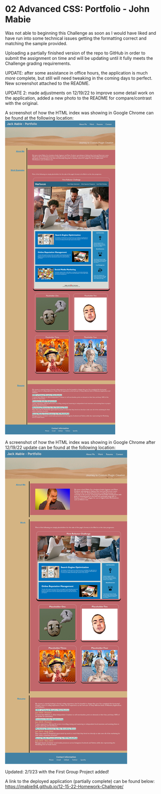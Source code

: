 # 02 Advanced CSS: Portfolio - John Mabie

Was not able to beginning this Challenge as soon as I would have liked and have run into some technical issues getting the formatting correct and matching the sample provided. 

Uploading a partially finished version of the repo to GitHub in order to submit the assignment on time and will be updating until it fully meets the Challenge grading requirements.

UPDATE: after some assistance in office hours, the application is much *more* complete, but still will need tweaking in the coming days to perfect. New screenshot attached to the README.

UPDATE 2: made adjustments on 12/19/22 to improve some detail work on the application, added a new photo to the README for compare/contrast with the original.

A screenshot of how the HTML index was showing in Google Chrome can be found at the following location:
![Screenshot of My Partially Complete Portfolio](assets/images/screenshot-for-12-15-22-homework-challenge-update.png)

A screenshot of how the HTML index was showing in Google Chrome after 12/19/22 update can be found at the following location:
![Screenshot of My Updated Portfolio as of 12/19/22](assets/images/screenshot-for-12-15-22-homework-challenge-update-2.png)

Updated: 2/1/23 with the First Group Project added!

A link to the deployed application (partially complete) can be found below:
https://jmabie94.github.io/12-15-22-Homework-Challenge/
